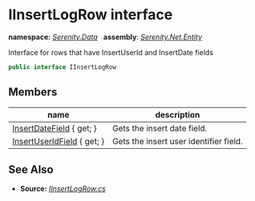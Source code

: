 # IInsertLogRow interface
**namespace:** *[Serenity.Data](../README.md#serenity.data-namespace)*   **assembly**: *[Serenity.Net.Entity](../README.md)*

Interface for rows that have InsertUserId and InsertDate fields

```csharp
public interface IInsertLogRow
```

## Members

| name | description |
| --- | --- |
| [InsertDateField](IInsertLogRow/InsertDateField.md) { get; } | Gets the insert date field. |
| [InsertUserIdField](IInsertLogRow/InsertUserIdField.md) { get; } | Gets the insert user identifier field. |

## See Also

* **Source:** *[IInsertLogRow.cs](https://github.com/serenity-is/Serenity/blob/master/src/Serenity.Net.Entity/Contracts/IInsertLogRow.cs)*